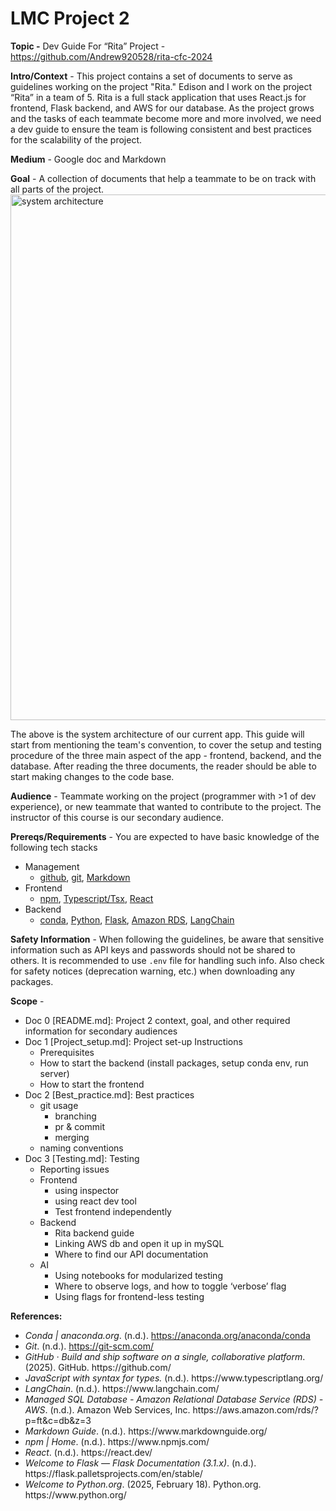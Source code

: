 # LMC Project 2

**Topic -** Dev Guide For “Rita” Project - <https://github.com/Andrew920528/rita-cfc-2024>

**Intro/Context** - This project contains a set of documents to serve as guidelines working on the project "Rita." Edison and I work on the project “Rita” in a team of 5. Rita is a full stack application that uses React.js for frontend, Flask backend, and AWS for our database. As the project grows and the tasks of each teammate become more and more involved, we need a dev guide to ensure the team is following consistent and best practices for the scalability of the project.

**Medium** - Google doc and Markdown

**Goal** - A collection of documents that help a teammate to be on track with all parts of the project.
<img width="841" alt="system architecture" src="https://github.com/user-attachments/assets/4cf864e5-c108-41bc-b057-aa7ebedf5acc" />

The above is the system architecture of our current app. This guide will start from mentioning the team's convention, to cover the setup and testing procedure of the three main aspect of the app - frontend, backend, and the database. After reading the three documents, the reader should be able to start making changes to the code base.

**Audience** - Teammate working on the project (programmer with >1 of dev experience), or new teammate that wanted to contribute to the project. The instructor of this course is our secondary audience.

**Prereqs/Requirements** -
You are expected to have basic knowledge of the following tech stacks
- Management
  - [github](https://github.com/), [git](https://git-scm.com/), [Markdown](https://www.markdownguide.org/)
- Frontend
  - [npm](https://www.npmjs.com/), [Typescript/Tsx](https://www.typescriptlang.org/), [React](https://react.dev/)
- Backend
  - [conda](https://anaconda.org/anaconda/conda), [Python](https://www.python.org/), [Flask](https://flask.palletsprojects.com/en/stable/), [Amazon RDS](https://aws.amazon.com/rds/?p=ft\&c=db\&z=3), [LangChain](https://www.langchain.com/)

**Safety Information** - When following the guidelines, be aware that sensitive information such as API keys and passwords should not be shared to others. It is recommended to use `.env` file for handling such info. Also check for safety notices (deprecation warning, etc.) when downloading any packages. 

**Scope** -
- Doc 0 \[README.md]: Project 2 context, goal, and other required information for secondary audiences
- Doc 1 \[Project_setup.md]: Project set-up Instructions
  - Prerequisites
  - How to start the backend (install packages, setup conda env, run server)
  - How to start the frontend
- Doc 2 \[Best_practice.md]: Best practices
  - git usage
    - branching
    - pr & commit
    - merging
  - naming conventions
- Doc 3 \[Testing.md]: Testing
  - Reporting issues
  - Frontend
    - using inspector
    - using react dev tool
    - Test frontend independently
  - Backend
    - Rita backend guide
    - Linking AWS db and open it up in mySQL
    - Where to find our API documentation
  - AI
    - Using notebooks for modularized testing
    - Where to observe logs, and how to toggle ‘verbose’ flag
    - Using flags for frontend-less testing

**References:**
- _Conda | anaconda.org_. (n.d.). <https://anaconda.org/anaconda/conda>
- _Git_. (n.d.). <https://git-scm.com/>
- _GitHub · Build and ship software on a single, collaborative platform_. (2025). GitHub. https\://github.com/
- _JavaScript with syntax for types._ (n.d.). https\://www\.typescriptlang.org/
- _LangChain_. (n.d.). https\://www\.langchain.com/
- _Managed SQL Database - Amazon Relational Database Service (RDS) - AWS_. (n.d.). Amazon Web Services, Inc. https\://aws.amazon.com/rds/?p=ft\&c=db\&z=3
- _Markdown Guide_. (n.d.). https\://www\.markdownguide.org/
- _npm | Home_. (n.d.). https\://www\.npmjs.com/
- _React_. (n.d.). https\://react.dev/
- _Welcome to Flask — Flask Documentation (3.1.x)_. (n.d.). https\://flask.palletsprojects.com/en/stable/
- _Welcome to Python.org_. (2025, February 18). Python.org. https\://www\.python.org/
